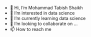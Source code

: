 - 👋 Hi, I’m Mohammad Tabish Shaikh
- 👀 I’m interested in data science
- 🌱 I’m currently learning data science
- 💞️ I’m looking to collaborate on ...
- 📫 How to reach me 

<!---
mohammadtabish77/mohammadtabish77 is a ✨ special ✨ repository because its `README.md` (this file) appears on your GitHub profile.
You can click the Preview link to take a look at your changes.
--->

